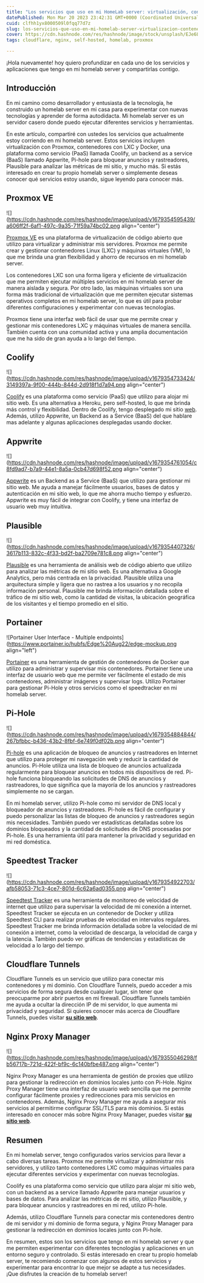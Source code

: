 ```yaml
---
title: "Los servicios que uso en mi HomeLab server: virtualización, contenedores y más."
datePublished: Mon Mar 20 2023 23:42:31 GMT+0000 (Coordinated Universal Time)
cuid: clfhh1yx8000509l0fqq77d7z
slug: los-servicios-que-uso-en-mi-homelab-server-virtualizacion-contenedores-y-mas
cover: https://cdn.hashnode.com/res/hashnode/image/stock/unsplash/EJe6LqEjHpA/upload/769f355c1142c6c1634c19b941d72ddf.jpeg
tags: cloudflare, nginx, self-hosted, homelab, proxmox

---
```


¡Hola nuevamente! hoy quiero profundizar en cada uno de los servicios y aplicaciones que tengo en mi homelab server y compartirlas contigo.

## Introducción

En mi camino como desarrollador y entusiasta de la tecnología, he construido un homelab server en mi casa para experimentar con nuevas tecnologías y aprender de forma autodidacta. Mi homelab server es un servidor casero donde puedo ejecutar diferentes servicios y herramientas.

En este artículo, compartiré con ustedes los servicios que actualmente estoy corriendo en mi homelab server. Estos servicios incluyen virtualización con Proxmox, contenedores con LXC y Docker, una plataforma como servicio (PaaS) llamada Coolify, un backend as a service (BaaS) llamado Appwrite, Pi-hole para bloquear anuncios y rastreadores, Plausible para analizar las métricas de mi sitio, y mucho más. Si estás interesado en crear tu propio homelab server o simplemente deseas conocer qué servicios estoy usando, sigue leyendo para conocer más.

## **Proxmox VE**

![](https://cdn.hashnode.com/res/hashnode/image/upload/v1679354595439/a606ff2f-6af1-497c-9a35-71f59a74bc02.png align="center")

[Proxmox VE](https://www.proxmox.com/) es una plataforma de virtualización de código abierto que utilizo para virtualizar y administrar mis servidores. Proxmox me permite crear y gestionar contenedores Linux (LXC) y máquinas virtuales (VM), lo que me brinda una gran flexibilidad y ahorro de recursos en mi homelab server.

Los contenedores LXC son una forma ligera y eficiente de virtualización que me permiten ejecutar múltiples servicios en mi homelab server de manera aislada y segura. Por otro lado, las máquinas virtuales son una forma más tradicional de virtualización que me permiten ejecutar sistemas operativos completos en mi homelab server, lo que es útil para probar diferentes configuraciones y experimentar con nuevas tecnologías.

Proxmox tiene una interfaz web fácil de usar que me permite crear y gestionar mis contenedores LXC y máquinas virtuales de manera sencilla. También cuenta con una comunidad activa y una amplia documentación que me ha sido de gran ayuda a lo largo del tiempo.

## **Coolify**

![](https://cdn.hashnode.com/res/hashnode/image/upload/v1679354733424/3149397a-9f00-444b-844d-2d918f1d7a94.png align="center")

[Coolify](https://coolify.io/) es una plataforma como servicio (PaaS) que utilizo para alojar mi sitio web. Es una alternativa a Heroku, pero self-hosted, lo que me brinda más control y flexibilidad. Dentro de Coolify, tengo desplegado mi sitio [web](https://rafnixg.dev). Además, utilizo Appwrite, un Backend as a Service (BaaS) del que hablare mas adelante y algunas aplicaciones desplegadas usando docker.

## **Appwrite**

![](https://cdn.hashnode.com/res/hashnode/image/upload/v1679354761054/c8fd9ad7-b7a9-44e1-8a5a-0cb47d698f52.png align="center")

[Appwrite](https://appwrite.io/) es un Backend as a Service (BaaS) que utilizo para gestionar mi sitio web. Me ayuda a manejar fácilmente usuarios, bases de datos y autenticación en mi sitio web, lo que me ahorra mucho tiempo y esfuerzo. Appwrite es muy fácil de integrar con Coolify, y tiene una interfaz de usuario web muy intuitiva.

## **Plausible**

![](https://cdn.hashnode.com/res/hashnode/image/upload/v1679354407326/3617b113-832c-4f33-bd2f-ba2709e781c8.png align="center")

[Plausible](https://plausible.io/) es una herramienta de análisis web de código abierto que utilizo para analizar las métricas de mi sitio web. Es una alternativa a Google Analytics, pero más centrada en la privacidad. Plausible utiliza una arquitectura simple y ligera que no rastrea a los usuarios y no recopila información personal. Plausible me brinda información detallada sobre el tráfico de mi sitio web, como la cantidad de visitas, la ubicación geográfica de los visitantes y el tiempo promedio en el sitio.

## **Portainer**

![Portainer User Interface - Multiple endpoints](https://www.portainer.io/hubfs/Edge%20Aug22/edge-mockup.png align="left")

[Portainer](https://www.portainer.io/) es una herramienta de gestión de contenedores de Docker que utilizo para administrar y supervisar mis contenedores. Portainer tiene una interfaz de usuario web que me permite ver fácilmente el estado de mis contenedores, administrar imágenes y supervisar logs. Utilizo Portainer para gestionar Pi-Hole y otros servicios como el speedtracker en mi homelab server.

## **Pi-Hole**

![](https://cdn.hashnode.com/res/hashnode/image/upload/v1679354884844/267bfbbc-b436-43b2-8fbf-6e749f0df02b.png align="center")

[Pi-hole](https://pi-hole.net/) es una aplicación de bloqueo de anuncios y rastreadores en Internet que utilizo para proteger mi navegación web y reducir la cantidad de anuncios. Pi-Hole utiliza una lista de bloqueo de anuncios actualizada regularmente para bloquear anuncios en todos mis dispositivos de red. Pi-hole funciona bloqueando las solicitudes de DNS de anuncios y rastreadores, lo que significa que la mayoría de los anuncios y rastreadores simplemente no se cargan.

En mi homelab server, utilizo Pi-hole como mi servidor de DNS local y bloqueador de anuncios y rastreadores. Pi-hole es fácil de configurar y puedo personalizar las listas de bloqueo de anuncios y rastreadores según mis necesidades. También puedo ver estadísticas detalladas sobre los dominios bloqueados y la cantidad de solicitudes de DNS procesadas por Pi-hole. Es una herramienta útil para mantener la privacidad y seguridad en mi red doméstica.

## **Speedtest Tracker**

![](https://cdn.hashnode.com/res/hashnode/image/upload/v1679354922703/afb58053-71c3-4ce7-801d-6c62a6ad0355.png align="center")

[Speedtest Tracker](https://docs.speedtest-tracker.dev/) es una herramienta de monitoreo de velocidad de internet que utilizo para supervisar la velocidad de mi conexión a internet. Speedtest Tracker se ejecuta en un contenedor de Docker y utiliza Speedtest CLI para realizar pruebas de velocidad en intervalos regulares. Speedtest Tracker me brinda información detallada sobre la velocidad de mi conexión a internet, como la velocidad de descarga, la velocidad de carga y la latencia. También puedo ver gráficas de tendencias y estadísticas de velocidad a lo largo del tiempo.

## **Cloudflare Tunnels**

Cloudflare Tunnels es un servicio que utilizo para conectar mis contenedores y mi dominio. Con Cloudflare Tunnels, puedo acceder a mis servicios de forma segura desde cualquier lugar, sin tener que preocuparme por abrir puertos en mi firewall. Cloudflare Tunnels también me ayuda a ocultar la dirección IP de mi servidor, lo que aumenta mi privacidad y seguridad. Si quieres conocer más acerca de Cloudflare Tunnels, puedes visitar [**su sitio web**](https://developers.cloudflare.com/cloudflare-one/tutorials/share-localhost-on-the-internet).

## **Nginx Proxy Manager**

![](https://cdn.hashnode.com/res/hashnode/image/upload/v1679355046298/fb56717b-721d-422f-bf9c-6c140bfbe487.png align="center")

Nginx Proxy Manager es una herramienta de gestión de proxies que utilizo para gestionar la redirección en dominios locales junto con Pi-Hole. Nginx Proxy Manager tiene una interfaz de usuario web sencilla que me permite configurar fácilmente proxies y redirecciones para mis servicios en contenedores. Además, Nginx Proxy Manager me ayuda a asegurar mis servicios al permitirme configurar SSL/TLS para mis dominios. Si estás interesado en conocer más sobre Nginx Proxy Manager, puedes visitar [**su sitio web**](https://nginxproxymanager.com/).

## Resumen

En mi homelab server, tengo configurados varios servicios para llevar a cabo diversas tareas. Proxmox me permite virtualizar y administrar mis servidores, y utilizo tanto contenedores LXC como máquinas virtuales para ejecutar diferentes servicios y experimentar con nuevas tecnologías.

Coolify es una plataforma como servicio que utilizo para alojar mi sitio web, con un backend as a service llamado Appwrite para manejar usuarios y bases de datos. Para analizar las métricas de mi sitio, utilizo Plausible, y para bloquear anuncios y rastreadores en mi red, utilizo Pi-hole.

Además, utilizo Cloudflare Tunnels para conectar mis contenedores dentro de mi servidor y mi dominio de forma segura, y Nginx Proxy Manager para gestionar la redirección en dominios locales junto con Pi-hole.

En resumen, estos son los servicios que tengo en mi homelab server y que me permiten experimentar con diferentes tecnologías y aplicaciones en un entorno seguro y controlado. Si estás interesado en crear tu propio homelab server, te recomiendo comenzar con algunos de estos servicios y experimentar para encontrar lo que mejor se adapte a tus necesidades. ¡Que disfrutes la creación de tu homelab server!